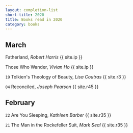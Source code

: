 ```yaml
---
layout: completion-list
short-title: 2020
title: Books read in 2020
category: books
---
```

## March
Fatherland, _Robert Harris_ {{ site.ip }}

Those Who Wander, _Vivian Ho_ {{ site.ip }}

`19` Tolkien's Theology of Beauty, _Lisa Coutras_ {{ site.r3 }}

`04` Reconciled, _Joseph Pearson_ {{ site.r45 }}

## February
`22` Are You Sleeping, _Kathleen Barber_ {{ site.r35 }}

`21` The Man in the Rockefeller Suit, _Mark Seal_ {{ site.r35 }}